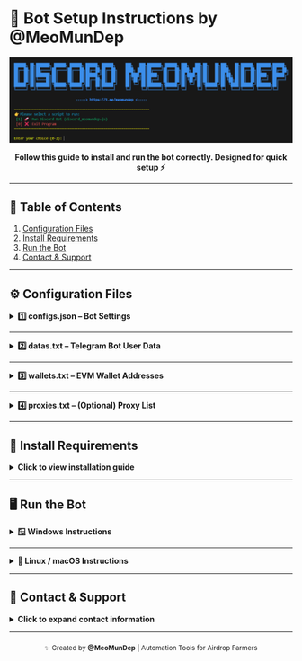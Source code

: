 # 🤖 Bot Setup Instructions by **@MeoMunDep**

<p align="center">
  <img src="https://github.com/MeoMunDep/Discord-Autobot/blob/main/IMAGE/DISCORD_MEOMUNDEP_CLI.png?raw=true" width="600" />
</p>

<p align="center">
  <b>Follow this guide to install and run the bot correctly. Designed for quick setup ⚡</b>
</p>

---

## 🧭 Table of Contents

1. [Configuration Files](#configuration-files)
2. [Install Requirements](#install-requirements)
3. [Run the Bot](#run-the-bot)
4. [Contact & Support](#contact--support)

---

## ⚙️ Configuration Files

<details>
<summary><b>1️⃣ configs.json – Bot Settings</b></summary>

```json
{
  "doSpins": true,
  "doTasks": true,
  "doRaffles": true,
  "doUpgrades": true,
  "boostShits": true,
  "rotateProxy": false,
  "skipInvalidProxy": false,
  "delayEachAccount": [1, 1],
  "proxyRotationInterval": 2,
  "timeToRestartAllAccounts": 86400,
  "howManyAccountsRunInOneTime": 1,
  "upgradeEquipments": true,
  "referralCode": ""
}
```

</details>

---

<details>
<summary><b>2️⃣ datas.txt – Telegram Bot User Data</b></summary>

Get your `query_id/user` from this [link](https://t.me/KeoAirDropFreeNee/1586).

Format (one per line):

```
query_id.../user...
query_id.../user...
```

</details>

---

<details>
<summary><b>3️⃣ wallets.txt – EVM Wallet Addresses</b></summary>

Generate wallets using this [tool](https://github.com/MeoMunDep/Automatic-Ultimate-Create-Wallets-for-Airdrop).

Format:

```
0xabc...123
0xdef...456
```

</details>

---

<details>
<summary><b>4️⃣ proxies.txt – (Optional) Proxy List</b></summary>

Supports both HTTP/SOCKS with or without authentication.

Examples:

```
http://host:port  
socks5://user:pass@host:port
```

Each line corresponds to each account in order.
Leave blank if you don’t use proxy.

</details>

---

## 🧩 Install Requirements

<details>
<summary><b>Click to view installation guide</b></summary>

Run this command to install all dependencies:

```bash
pip install -r requirements.txt
```

Sample `requirements.txt`:

```
aiohttp
aiohttp-proxy
cloudscraper
colorama
```

</details>

---

## 🖥️ Run the Bot

<details>
<summary><b>🪟 Windows Instructions</b></summary>

Double-click the `.bat` file or run via terminal:

```bash
run.bat
```

Or manually:

```bash
python meomundep.py
```

</details>

---

<details>
<summary><b>🐧 Linux / macOS Instructions</b></summary>

Make the file executable:

```bash
chmod +x run.sh
```

Then run it:

```bash
./run.sh
```

Or directly:

```bash
python3 meomundep.py
```

> 💡 Ensure you have **Python 3.8+** and dependencies installed.

</details>

---

## 💬 Contact & Support

<details>
<summary><b>Click to expand contact information</b></summary>

**Referral Link:**
🔗 [boinkers_bot](https://t.me/boinker_bot/boinkapp?startapp=boink6713068747)

**Support Me:**
🛒 [Buy me some milk](https://t.me/KeoAirDropFreeNe/312/27801)
🐙 [GitHub](https://github.com/MeoMunDep/MeoMunDep)

**Community & Help:**
💭 [Chat](https://t.me/MeoMunDep)
📢 [Channel](https://t.me/KeoAirDropFreeNee)
👥 [Group](https://t.me/KeoAirDropFreeNe)

</details>

---

<p align="center">
  <sub>✨ Created by <b>@MeoMunDep</b> | Automation Tools for Airdrop Farmers</sub>
</p>

